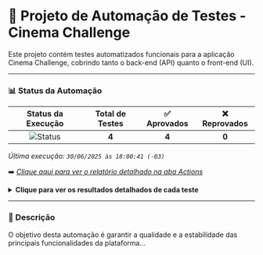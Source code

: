 # 🤖 Projeto de Automação de Testes - Cinema Challenge

Este projeto contém testes automatizados funcionais para a aplicação Cinema Challenge, cobrindo tanto o back-end (API) quanto o front-end (UI).

---

### 📊 Status da Automação

| Status da Execução | Total de Testes | ✅ Aprovados | ❌ Reprovados |
| :---: | :---: | :---: | :---: |
| ![Status](https://img.shields.io/badge/Status-PASSOU-green?style=for-the-badge) | **4** | **4** | **0** |

*Última execução: `30/06/2025 às 18:00:41 (-03)`*

➡️ *[Clique aqui para ver o relatório detalhado na aba Actions](https://github.com/PeeeDrummm/cinema-challenge-tests/actions)*

<details>
  <summary><strong>Clique para ver os resultados detalhados de cada teste</strong></summary>
  
  | Teste Executado | Status |
  | :--- | :--- |
  | Criar Usuário Com E-mail Existente | ✅ PASS |
| Criar um novo usuário com dados válidos e únicos | ✅ PASS |
| Realizar Login com Credenciais Válidas | ✅ PASS |
| Acessar Rota Protegida Após Logout | ✅ PASS |
</details>

---

### 📜 Descrição

O objetivo desta automação é garantir a qualidade e a estabilidade das principais funcionalidades da plataforma...
